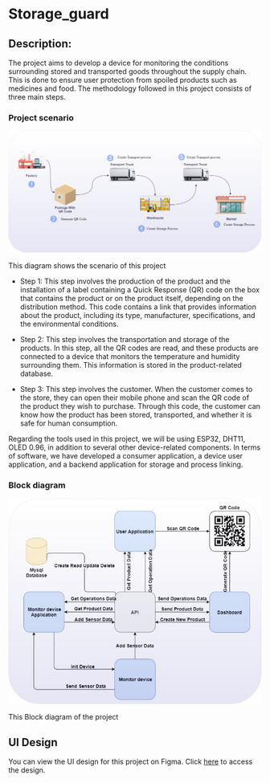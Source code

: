 # Storage_guard

## Description:


The project aims to develop a device for monitoring the conditions surrounding stored and transported goods throughout the supply chain. This is done to ensure user protection from spoiled products such as medicines and food. The methodology followed in this project consists of three main steps.
### Project scenario

![Alt Text](Diagrams/scenario.jpg)

This diagram shows the scenario of this project

* Step 1: This step involves the production of the product and the installation of a label containing a Quick Response (QR) code on the box that contains the product or on the product itself, depending on the distribution method. This code contains a link that provides information about the product, including its type, manufacturer, specifications, and the environmental conditions.

* Step 2: This step involves the transportation and storage of the products. In this step, all the QR codes are read, and these products are connected to a device that monitors the temperature and humidity surrounding them. This information is stored in the product-related database.

* Step 3: This step involves the customer. When the customer comes to the store, they can open their mobile phone and scan the QR code of the product they wish to purchase. Through this code, the customer can know how the product has been stored, transported, and whether it is safe for human consumption.

Regarding the tools used in this project, we will be using ESP32, DHT11, OLED 0.96, in addition to several other device-related components. In terms of software, we have developed a consumer application, a device user application, and a backend application for storage and process linking.



### Block diagram

![Alt Text](Diagrams/block_diagram.jpg)

This Block diagram of the project


## UI Design
You can view the UI design for this project on Figma. Click [here](https://www.figma.com/file/PbwwBlaESeXXwpQmey9ZeX/Storage-Guard?type=design&node-id=106%3A343&mode=design&t=6I2FvKPpFj7dOu3u-1) to access the design.
